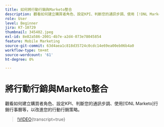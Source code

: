 ```yaml
---
title: 如何將行動行銷與Marketo整合
description: 觀看如何建立購買者角色、設定KPI、判斷您的通訊步調、使用 [!DNL Marketo’s] 行銷行事曆等，以改進您的行動行銷策略。
role: User
level: Beginner
jira: KT-10729
thumbnail: 345402.jpeg
exl-id: 8e82a586-2001-4b7e-a2d4-073e78045854
feature: Mobile Marketing
source-git-commit: 63d4aea1c818d35724c0cdc14e69ea00eb06b4a0
workflow-type: tm+mt
source-wordcount: '61'
ht-degree: 0%

---
```


# 將行動行銷與Marketo整合

觀看如何建立購買者角色、設定KPI、判斷您的通訊步調、使用[!DNL Marketo]行銷行事曆等，以改進您的行動行銷策略。

>[!VIDEO](https://video.tv.adobe.com/v/345402/?quality=12&learn=on){transcript=true}
